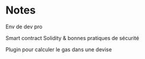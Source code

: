 # Notes

Env de dev pro

Smart contract Solidity & bonnes pratiques de sécurité

Plugin pour calculer le gas dans une devise
